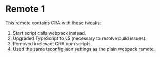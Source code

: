# Remote 1

This remote contains CRA with these tweaks:

1. Start script calls webpack instead.
2. Upgraded TypeScript to v5 (necessary to resolve build issues).
3. Removed irrelevant CRA npm scripts.
4. Used the same tsconfig.json settings as the plain webpack remote.
